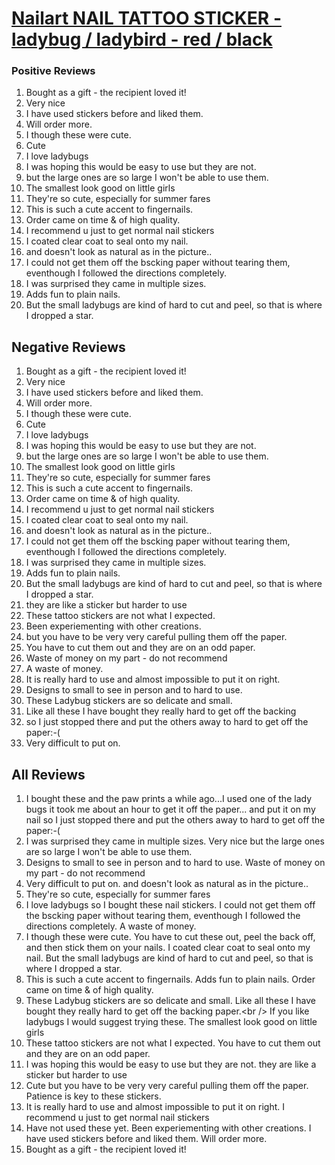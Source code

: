 # [Nailart NAIL TATTOO STICKER - ladybug / ladybird - red / black](https://products.checkmycream.com/products/Nailart-NAIL-TATTOO-STICKER-ladybug-ladybird-red-black.html)

### Positive Reviews

<ol>
      <li>Bought as a gift - the recipient loved it!</li>
      <li>Very nice</li>
      <li>I have used stickers before and liked them.</li>
      <li>Will order more.</li>
      <li>I though these were cute.</li>
      <li>Cute</li>
      <li>I love ladybugs</li>
      <li>I was hoping this would be easy to use but they are not.  </li>
      <li>but the large ones are so large I won&#x27;t be able to use them.</li>
      <li>The smallest look good on little girls</li>
      <li>They&#x27;re so cute, especially for summer fares</li>
      <li>This is such a cute accent to fingernails.</li>
      <li>Order came on time &amp; of high quality.</li>
      <li>I recommend u just to get normal nail stickers</li>
      <li>I coated clear coat to seal onto my nail.</li>
      <li>and doesn&#x27;t look as natural as in the picture..</li>
      <li>I could not get them off the bscking paper without tearing them, eventhough I followed the directions completely.  </li>
      <li>I was surprised they came in multiple sizes.</li>
      <li>Adds fun to plain nails.</li>
      <li>But the small ladybugs are kind of hard to cut and peel, so that is where I dropped a star.</li>
</ol>


<h2>Negative Reviews</h2>
<ol>
<li> Bought as a gift - the recipient loved it!</li>
<li> Very nice</li>
<li> I have used stickers before and liked them.</li>
<li> Will order more.</li>
<li> I though these were cute.</li>
<li> Cute</li>
<li> I love ladybugs</li>
<li> I was hoping this would be easy to use but they are not.  </li>
<li> but the large ones are so large I won&#x27;t be able to use them.</li>
<li> The smallest look good on little girls</li>
<li> They&#x27;re so cute, especially for summer fares</li>
<li> This is such a cute accent to fingernails.</li>
<li> Order came on time &amp; of high quality.</li>
<li> I recommend u just to get normal nail stickers</li>
<li> I coated clear coat to seal onto my nail.</li>
<li> and doesn&#x27;t look as natural as in the picture..</li>
<li> I could not get them off the bscking paper without tearing them, eventhough I followed the directions completely.  </li>
<li> I was surprised they came in multiple sizes.</li>
<li> Adds fun to plain nails.</li>
<li> But the small ladybugs are kind of hard to cut and peel, so that is where I dropped a star.</li>
<li> they are like a sticker but harder to use</li>
<li> These tattoo stickers are not what I expected.  </li>
<li> Been experiementing with other creations.  </li>
<li> but you have to be very very careful pulling them off the paper.  </li>
<li> You have to cut them out and they are on an odd paper.</li>
<li> Waste of money on my part - do not recommend</li>
<li> A waste of money.</li>
<li> It is really hard to use and almost impossible to put it on right.</li>
<li> Designs to small to see in person and to hard to use.  </li>
<li> These Ladybug stickers are so delicate and small.</li>
<li> Like all these I have bought they really hard to get off the backing</li>
<li> so I just stopped there and put the others away to hard to get off the paper:-(</li>
<li> Very difficult to put on.</li>
</ol>

<h2>All Reviews</h2>

<ol>
    <li> I bought these and the paw prints a while ago...I used one of the lady bugs it took me about an hour to get it off the paper... and put it on my nail so I just stopped there and put the others away to hard to get off the paper:-(</li>
    <li> I was surprised they came in multiple sizes. Very nice but the large ones are so large I won&#x27;t be able to use them.</li>
    <li> Designs to small to see in person and to hard to use.  Waste of money on my part - do not recommend</li>
    <li> Very difficult to put on. and doesn&#x27;t look as natural as in the picture..</li>
    <li> They&#x27;re so cute, especially for summer fares</li>
    <li> I love ladybugs so I bought these nail stickers.  I could not get them off the bscking paper without tearing them, eventhough I followed the directions completely.  A waste of money.</li>
    <li> I though these were cute. You have to cut these out, peel the back off, and then stick them on your nails. I coated clear coat to seal onto my nail. But the small ladybugs are kind of hard to cut and peel, so that is where I dropped a star.</li>
    <li> This is such a cute accent to fingernails. Adds fun to plain nails. Order came on time &amp; of high quality.</li>
    <li> These Ladybug stickers are so delicate and small. Like all these I have bought they really hard to get off the backing paper.&lt;br /&gt; If you like ladybugs I would suggest trying these. The smallest look good on little girls</li>
    <li> These tattoo stickers are not what I expected.  You have to cut them out and they are on an odd paper.</li>
    <li> I was hoping this would be easy to use but they are not.  they are like a sticker but harder to use</li>
    <li> Cute but you have to be very very careful pulling them off the paper.  Patience is key to these stickers.</li>
    <li> It is really hard to use and almost impossible to put it on right. I recommend u just to get normal nail stickers</li>
    <li> Have not used these yet.  Been experiementing with other creations.  I have used stickers before and liked them. Will order more.</li>
    <li> Bought as a gift - the recipient loved it!</li>
</ol>




